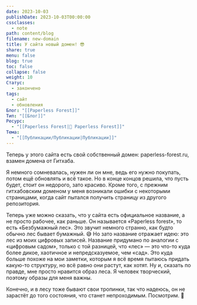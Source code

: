```yaml
---
date: 2023-10-03
publishDate: 2023-10-03T00:00:00
cssclasses:
  - note
path: content/blog
filename: new-domain
title: У сайта новый домен! 😎
share: true
menu: false
blog: true
toc: false
collapse: false
weight: 10
Статус:
  - закончено
tags:
  - сайт
  - обновления
Блог: "[[Paperless Forest]]"
Тип: "[[Блог]]"
Ресурс:
  - "[[Paperless Forest|🌱 Paperless Forest]]"
Тема:
  - "[[Публикации/Публикации|Публикации]]"
---
```


Теперь у этого сайта есть свой собственный домен: paperless-forest.ru, взамен домена от Гитхаба.

Я немного сомневалась, нужен ли он мне, ведь его нужно покупать, потом ещё обновлять и всё такое. Но в конце концов решила, что пусть будет, стоит он недорого, зато красиво. Кроме того, с прежним гитхабовским доменом у меня возникали ошибки с некоторыми страницами, когда сайт пытался получить страницу из другого репозитория.

Теперь уже можно сказать, что у сайта есть официальное название, а не просто рабочее, как раньше. Он называется «Paperless forest», то есть «Безбумажный лес». Это звучит немного странно, как будто обычно лес бывает бумажный. 😅 Но зато название отражает идею: это лес из моих цифровых записей. Название придумано по аналогии с «цифровым садом», только с той разницей, что «лес» — это что-то куда более дикое, хаотичное и непредсказуемое, чем «сад». Это куда больше похоже на мои заметки, которым я всё время пытаюсь придать какую-то структуру, но всё равно они растут, как хотят. Ну и, сказать по правде, мне просто нравится образ леса. Я человек творческий, поэтому образы для меня важны.

Конечно, и в лесу тоже бывают свои тропинки, так что надеюсь, он не зарастёт до того состояния, что станет непроходимым. Посмотрим. 🌱